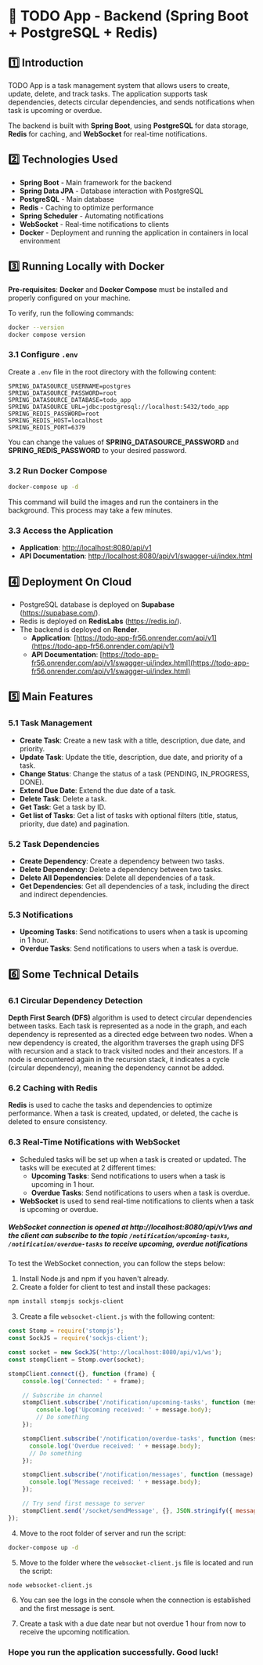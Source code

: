 # 📌 TODO App - Backend (Spring Boot + PostgreSQL + Redis)

## 1️⃣ Introduction

TODO App is a task management system that allows users to create, update, delete, and track tasks. The application supports task dependencies, detects circular dependencies, and sends notifications when task is upcoming or overdue.

The backend is built with **Spring Boot**, using **PostgreSQL** for data storage, **Redis** for caching, and **WebSocket** for real-time notifications.

## 2️⃣ Technologies Used

- **Spring Boot** - Main framework for the backend
- **Spring Data JPA** - Database interaction with PostgreSQL
- **PostgreSQL** - Main database
- **Redis** - Caching to optimize performance
- **Spring Scheduler** - Automating notifications
- **WebSocket** - Real-time notifications to clients
- **Docker** - Deployment and running the application in containers in local environment

## 3️⃣ Running Locally with Docker

**Pre-requisites**: **Docker** and **Docker Compose** must be installed and properly configured on your machine.

To verify, run the following commands:

```bash
docker --version
docker compose version
```

### 3.1 Configure `.env`

Create a `.env` file in the root directory with the following content:

```env
SPRING_DATASOURCE_USERNAME=postgres
SPRING_DATASOURCE_PASSWORD=root
SPRING_DATASOURCE_DATABASE=todo_app
SPRING_DATASOURCE_URL=jdbc:postgresql://localhost:5432/todo_app
SPRING_REDIS_PASSWORD=root
SPRING_REDIS_HOST=localhost
SPRING_REDIS_PORT=6379
```

You can change the values of **SPRING_DATASOURCE_PASSWORD** and **SPRING_REDIS_PASSWORD** to your desired password.

### 3.2 Run Docker Compose

```bash
docker-compose up -d
```
This command will build the images and run the containers in the background. This process may take a few minutes.

### 3.3 Access the Application

- **Application**: [http://localhost:8080/api/v1](http://localhost:8080/api/v1)
- **API Documentation**: [http://localhost:8080/api/v1/swagger-ui/index.html](http://localhost:8080/api/v1/swagger-ui/index.html#/)

## 4️⃣ Deployment On Cloud

- PostgreSQL database is deployed on **Supabase** (https://supabase.com/).
- Redis is deployed on **RedisLabs** (https://redis.io/).
- The backend is deployed on **Render**.
  - **Application**: [https://todo-app-fr56.onrender.com/api/v1](https://todo-app-fr56.onrender.com/api/v1)
  - **API Documentation**: [https://todo-app-fr56.onrender.com/api/v1/swagger-ui/index.html](https://todo-app-fr56.onrender.com/api/v1/swagger-ui/index.html)

## 5️⃣ Main Features

### 5.1 Task Management

- **Create Task**: Create a new task with a title, description, due date, and priority.
- **Update Task**: Update the title, description, due date, and priority of a task.
- **Change Status**: Change the status of a task (PENDING, IN_PROGRESS, DONE).
- **Extend Due Date**: Extend the due date of a task.
- **Delete Task**: Delete a task.
- **Get Task**: Get a task by ID.
- **Get list of Tasks**: Get a list of tasks with optional filters (title, status, priority, due date) and pagination.

### 5.2 Task Dependencies

- **Create Dependency**: Create a dependency between two tasks.
- **Delete Dependency**: Delete a dependency between two tasks.
- **Delete All Dependencies**: Delete all dependencies of a task.
- **Get Dependencies**: Get all dependencies of a task, including the direct and indirect dependencies.

### 5.3 Notifications

- **Upcoming Tasks**: Send notifications to users when a task is upcoming in 1 hour.
- **Overdue Tasks**: Send notifications to users when a task is overdue.

## 6️⃣ Some Technical Details

### 6.1 Circular Dependency Detection

**Depth First Search (DFS)** algorithm is used to detect circular dependencies between tasks. Each task is represented as a node in the graph, and each dependency is represented as a directed edge between two nodes. When a new dependency is created, the algorithm traverses the graph using DFS with recursion and a stack to track visited nodes and their ancestors. If a node is encountered again in the recursion stack, it indicates a cycle (circular dependency), meaning the dependency cannot be added.

### 6.2 Caching with Redis

**Redis** is used to cache the tasks and dependencies to optimize performance. When a task is created, updated, or deleted, the cache is deleted to ensure consistency.

### 6.3 Real-Time Notifications with WebSocket

- Scheduled tasks will be set up when a task is created or updated. The tasks will be executed at 2 different times:
  - **Upcoming Tasks**: Send notifications to users when a task is upcoming in 1 hour.
  - **Overdue Tasks**: Send notifications to users when a task is overdue.
- **WebSocket** is used to send real-time notifications to clients when a task is upcoming or overdue.

##### WebSocket connection is opened at http://localhost:8080/api/v1/ws and the client can subscribe to the topic `/notification/upcoming-tasks`, `/notification/overdue-tasks` to receive upcoming, overdue notifications

To test the WebSocket connection, you can follow the steps below:

1. Install Node.js and npm if you haven't already.
2. Create a folder for client to test and install these packages:

```bash
npm install stompjs sockjs-client
```

3. Create a file `websocket-client.js` with the following content:

```javascript
const Stomp = require('stompjs');
const SockJS = require('sockjs-client');

const socket = new SockJS('http://localhost:8080/api/v1/ws'); 
const stompClient = Stomp.over(socket);

stompClient.connect({}, function (frame) {
    console.log('Connected: ' + frame);

    // Subscribe in channel
    stompClient.subscribe('/notification/upcoming-tasks', function (message) {
        console.log('Upcoming received: ' + message.body);
        // Do something
    });

    stompClient.subscribe('/notification/overdue-tasks', function (message) {
      console.log('Overdue received: ' + message.body);
      // Do something
    });

    stompClient.subscribe('/notification/messages', function (message) {
      console.log('Message received: ' + message.body);
    });

    // Try send first message to server
    stompClient.send('/socket/sendMessage', {}, JSON.stringify({ message: 'Hello from STOMP client' }));
});
```

4. Move to the root folder of server and run the script:

```bash
docker-compose up -d
```

5. Move to the folder where the `websocket-client.js` file is located and run the script:

```bash
node websocket-client.js
```

6. You can see the logs in the console when the connection is established and the first message is sent.

7. Create a task with a due date near but not overdue 1 hour from now to receive the upcoming notification.


### Hope you run the application successfully. Good luck!
